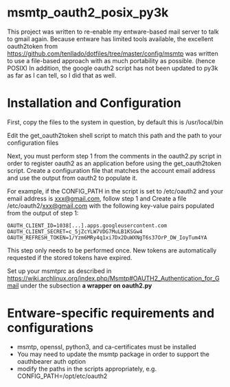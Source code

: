 # msmtp_oauth2_posix_py3k
This project was written to re-enable my entware-based mail server to talk to gmail again. Because entware has limited tools available, the excellent oauth2token from https://github.com/tenllado/dotfiles/tree/master/config/msmtp was written to use a file-based approach with as much portability as possible. (hence POSIX)
In addition, the google oauth2 script has not been updated to py3k as far as I can tell, so I did that as well.

# Installation and Configuration
First, copy the files to the system in question, by default this is /usr/local/bin

Edit the get_oauth2token shell script to match this path and the path to your configuration files

Next, you must perform step 1 from the comments in the oauth2.py script in order to register oauth2 as an application before using the get_oauth2token script. 
Create a configuration file that matches the account email address and use the output from oauth2 to populate it. 

For example, if the CONFIG_PATH in the script is set to /etc/oauth2 and your email address is xxx@gmail.com, follow step 1 and
Create a file /etc/oauth2/xxx@gmail.com with the following key-value pairs populated from the output of step 1:
~~~~
OAUTH_CLIENT_ID=1038[...].apps.googleusercontent.com
OAUTH_CLIENT_SECRET=c_5jZcYLW7VDG7MuLB1KSGw4
OAUTH_REFRESH_TOKEN=1/Yzm6MRy4q1xi7Dx2DuWXNgT6s37OrP_DW_IoyTum4YA
~~~~
This step only needs to be performed once. New tokens are automatically requested if the stored tokens have expired.

Set up your msmtprc as described in https://wiki.archlinux.org/index.php/Msmtp#OAUTH2_Authentication_for_Gmail under the subsection __a wrapper on oauth2.py__

# Entware-specific requirements and configurations
- msmtp, openssl, python3, and ca-certificates must be installed
- You may need to update the msmtp package in order to support the oauthbearer auth option
- modify the paths in the scripts appropriately, e.g. CONFIG_PATH=/opt/etc/oauth2
